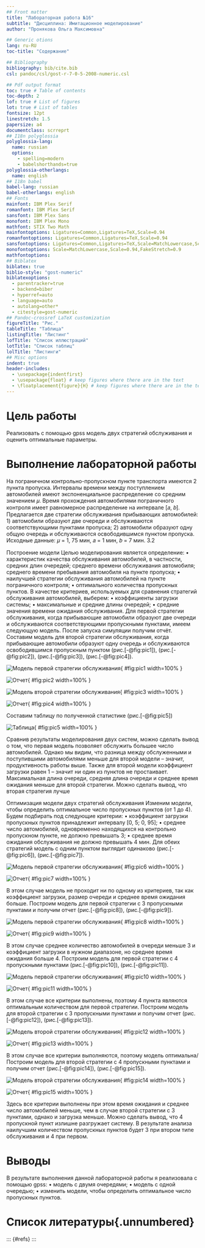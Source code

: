 ```yaml
---
## Front matter
title: "Лабораторная работа №16"
subtitle: "Дисциплина: Имитационное моделирование"
author: "Пронякова Ольга Максимовна"

## Generic otions
lang: ru-RU
toc-title: "Содержание"

## Bibliography
bibliography: bib/cite.bib
csl: pandoc/csl/gost-r-7-0-5-2008-numeric.csl

## Pdf output format
toc: true # Table of contents
toc-depth: 2
lof: true # List of figures
lot: true # List of tables
fontsize: 12pt
linestretch: 1.5
papersize: a4
documentclass: scrreprt
## I18n polyglossia
polyglossia-lang:
  name: russian
  options:
	- spelling=modern
	- babelshorthands=true
polyglossia-otherlangs:
  name: english
## I18n babel
babel-lang: russian
babel-otherlangs: english
## Fonts
mainfont: IBM Plex Serif
romanfont: IBM Plex Serif
sansfont: IBM Plex Sans
monofont: IBM Plex Mono
mathfont: STIX Two Math
mainfontoptions: Ligatures=Common,Ligatures=TeX,Scale=0.94
romanfontoptions: Ligatures=Common,Ligatures=TeX,Scale=0.94
sansfontoptions: Ligatures=Common,Ligatures=TeX,Scale=MatchLowercase,Scale=0.94
monofontoptions: Scale=MatchLowercase,Scale=0.94,FakeStretch=0.9
mathfontoptions:
## Biblatex
biblatex: true
biblio-style: "gost-numeric"
biblatexoptions:
  - parentracker=true
  - backend=biber
  - hyperref=auto
  - language=auto
  - autolang=other*
  - citestyle=gost-numeric
## Pandoc-crossref LaTeX customization
figureTitle: "Рис."
tableTitle: "Таблица"
listingTitle: "Листинг"
lofTitle: "Список иллюстраций"
lotTitle: "Список таблиц"
lolTitle: "Листинги"
## Misc options
indent: true
header-includes:
  - \usepackage{indentfirst}
  - \usepackage{float} # keep figures where there are in the text
  - \floatplacement{figure}{H} # keep figures where there are in the text
---
```


# Цель работы

Реализовать с помощью gpss модель двух стратегий обслуживания и оценить оптимальные параметры.

# Выполнение лабораторной работы

На пограничном контрольно-пропускном пункте транспорта имеются 2 пункта пропуска. Интервалы времени между поступлением автомобилей имеют экспоненциальное распределение со средним значением 𝜇. Время прохождения автомобилями пограничного контроля имеет равномерное распределение на интервале [𝑎, 𝑏]. Предлагается две стратегии обслуживания прибывающих автомобилей: 1) автомобили образуют две очереди и обслуживаются соответствующими пунктами пропуска; 2) автомобили образуют одну общую очередь и обслуживаются освободившимся пунктом пропуска. Исходные данные: 𝜇 = 1, 75 мин, 𝑎 = 1 мин, 𝑏 = 7 мин. 3.2 

Построение модели 
Целью моделирования является определение: 
• характеристик качества обслуживания автомобилей, в частности, средних длин очередей; среднего времени обслуживания автомобиля; среднего времени пребывания автомобиля на пункте пропуска; 
• наилучшей стратегии обслуживания автомобилей на пункте пограничного контроля;
• оптимального количества пропускных пунктов. В качестве критериев, используемых для сравнения стратегий обслуживания автомобилей, выберем: 
• коэффициенты загрузки системы; 
• максимальные и средние длины очередей; 
• средние значения времени ожидания обслуживания. Для первой стратегии обслуживания, когда прибывающие автомобили образуют две очереди и обслуживаются соответствующими пропускными пунктами, имеем следующую модель.
После запуска симуляции получим отчёт.
Составим модель для второй стратегии обслуживания, когда прибывающие автомобили образуют одну очередь и обслуживаются освободившимся пропускным пунктом (рис.[-@fig:pic1]), (рис.[-@fig:pic2]), (рис.[-@fig:pic3]), (рис.[-@fig:pic4]).

![Модель первой стратегии обслуживания](image/pic1.jpeg){ #fig:pic1 width=100% }

![Отчет](image/pic2.jpeg){ #fig:pic2 width=100% }

![Модель второй стратегии обслуживания](image/pic3.jpeg){ #fig:pic3 width=100% }

![Отчет](image/pic4.jpeg){ #fig:pic4 width=100% }

Составим таблицу по полученной статистике (рис.[-@fig:pic5])

![Таблица](image/pic5.jpeg){ #fig:pic5 width=100% }

Сравнив результаты моделирования двух систем, можно сделать вывод о том, что первая модель позволяет обслужить большее число автомобилей. Однако мы видим, что разница между обслуженными и поступившими автомобилями меньше для второй модели – значит, продуктивность работы выше. Также для второй модели коэффициент загрузки равен 1 – значит ни один из пунктов не простаивает. Максимальная длина очереди, средняя длина очереди и среднее время ожидания меньше для второй стратегии. Можно сделать вывод, что вторая стратегия лучше

Оптимизация модели двух стратегий обслуживания Изменим модели, чтобы определить оптимальное число пропускных пунктов (от 1 до 4). Будем подбирать под следующие критерии: • коэффициент загрузки пропускных пунктов принадлежит интервалу [0, 5; 0, 95]; • среднее число автомобилей, одновременно находящихся на контрольно пропускном пункте, не должно превышать 3; 
• среднее время ожидания обслуживания не должно превышать 4 мин. Для обеих стратегий модель с одним пунктом выглядит одинаково (рис.[-@fig:pic6]), (рис.[-@fig:pic7]).

![Модель первой стратегии обслуживания](image/pic6.jpeg){ #fig:pic6 width=100% }

![Отчет](image/pic7.jpeg){ #fig:pic7 width=100% } 

В этом случае модель не проходит ни по одному из критериев, так как коэффициент загрузки, размер очереди и среднее время ожидания больше. 
Построим модель для первой стратегии с 3 пропускными пунктами и получим отчет (рис.[-@fig:pic8]), (рис.[-@fig:pic9]).

![Модель первой стратегии обслуживания](image/pic8.jpeg){ #fig:pic8 width=100% }

![Отчет](image/pic9.jpeg){ #fig:pic9 width=100% }

В этом случае среднее количество автомобилей в очереди меньше 3 и коэффициент загрузки в нужном диапазоне, но среднее время ожидания больше 4. Построим модель для первой стратегии с 4 пропускными пунктами (рис.[-@fig:pic10]), (рис.[-@fig:pic11]).

![Модель первой стратегии обслуживания](image/pic10.jpeg){ #fig:pic10 width=100% }

![Отчет](image/pic11.jpeg){ #fig:pic11 width=100% }

В этом случае все критерии выполнены, поэтому 4 пункта являются оптимальным количеством для первой стратегии. Построим модель для второй стратегии с 3 пропускными пунктами и получим отчет (рис.[-@fig:pic12]), (рис.[-@fig:pic13]).

![Модель второй стратегии обслуживания](image/pic12.jpeg){ #fig:pic12 width=100% }

![Отчет](image/pic13.jpeg){ #fig:pic13 width=100% }

В этом случае все критерии выполняются, поэтому модель оптимальна/  Построим модель для второй стратегии с 4 пропускными пунктами и получим отчет (рис.[-@fig:pic14]), (рис.[-@fig:pic15]).

![Модель второй стратегии обслуживания](image/pic14.jpeg){ #fig:pic14 width=100% }

![Отчет](image/pic15.jpeg){ #fig:pic15 width=100% } 

Здесь все критерии выполнены при этом время ожидания и среднее число автомобилей меньше, чем в случае второй стратегии с 3 пунктами, однако и загрузка  меньше. Можно сделать вывод, что 4 пропускной пункт излишне разгружает систему. В результате анализа наилучшим количеством пропускных пунктов будет 3 при втором типе обслуживания и 4 при первом. 

# Выводы

В результате выполнения данной лабораторной работы я реализовала с помощью gpss: 
• модель с двумя очередями; 
• модель с одной очередью; 
• изменить модели, чтобы определить оптимальное число пропускных пунктов. 


# Список литературы{.unnumbered}

::: {#refs}
:::
